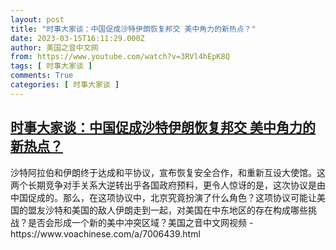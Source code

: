 ```yaml
---
layout: post
title: "时事大家谈：中国促成沙特伊朗恢复邦交 美中角力的新热点？"
date: 2023-03-15T16:11:29.000Z
author: 美国之音中文网
from: https://www.youtube.com/watch?v=3RVl4hEpK8Q
tags: [ 时事大家谈 ]
comments: True
categories: [ 时事大家谈 ]
---
```

<!--1678896689000-->
[时事大家谈：中国促成沙特伊朗恢复邦交 美中角力的新热点？](https://www.youtube.com/watch?v=3RVl4hEpK8Q)
------

<div>
沙特阿拉伯和伊朗终于达成和平协议，宣布恢复安全合作，和重新互设大使馆。这两个长期竞争对手关系大逆转出乎各国政府预料，更令人惊讶的是，这次协议是由中国促成的。那么，在这项协议中，北京究竟扮演了什么角色？这项协议可能让美国的盟友沙特和美国的敌人伊朗走到一起，对美国在中东地区的存在构成哪些挑战？是否会形成一个新的美中冲突区域？美国之音中文网视频 - https://www.voachinese.com/a/7006439.html
</div>
